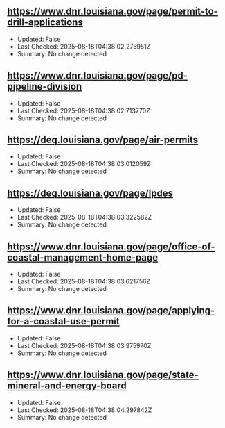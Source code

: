 ## https://www.dnr.louisiana.gov/page/permit-to-drill-applications
- Updated: False
- Last Checked: 2025-08-18T04:38:02.275951Z
- Summary: No change detected

## https://www.dnr.louisiana.gov/page/pd-pipeline-division
- Updated: False
- Last Checked: 2025-08-18T04:38:02.713770Z
- Summary: No change detected

## https://deq.louisiana.gov/page/air-permits
- Updated: False
- Last Checked: 2025-08-18T04:38:03.012059Z
- Summary: No change detected

## https://deq.louisiana.gov/page/lpdes
- Updated: False
- Last Checked: 2025-08-18T04:38:03.322582Z
- Summary: No change detected

## https://www.dnr.louisiana.gov/page/office-of-coastal-management-home-page
- Updated: False
- Last Checked: 2025-08-18T04:38:03.621756Z
- Summary: No change detected

## https://www.dnr.louisiana.gov/page/applying-for-a-coastal-use-permit
- Updated: False
- Last Checked: 2025-08-18T04:38:03.975970Z
- Summary: No change detected

## https://www.dnr.louisiana.gov/page/state-mineral-and-energy-board
- Updated: False
- Last Checked: 2025-08-18T04:38:04.297842Z
- Summary: No change detected

